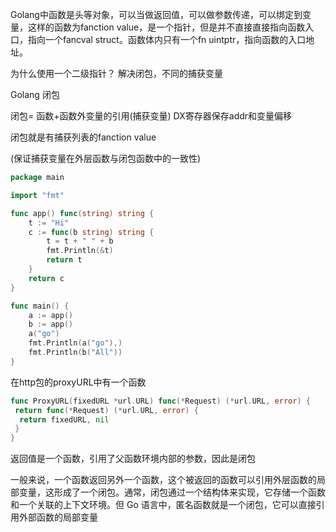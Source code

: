 Golang中函数是头等对象，可以当做返回值，可以做参数传递，可以绑定到变量，这样的函数为fanction value，是一个指针，但是并不直接直接指向函数入口，指向一个fancval struct。函数体内只有一个fn uintptr，指向函数的入口地址。

为什么使用一个二级指针？ 解决闭包，不同的捕获变量



Golang 闭包

闭包= 函数+函数外变量的引用(捕获变量) DX寄存器保存addr和变量偏移

闭包就是有捕获列表的fanction value

(保证捕获变量在外层函数与闭包函数中的一致性)

```go
package main

import "fmt"

func app() func(string) string {
	t := "Hi"
	c := func(b string) string {
		t = t + " " + b
		fmt.Println(&t)
		return t
	}
	return c
}

func main() {
	a := app()
	b := app()
	a("go")
	fmt.Println(a("go"),)
	fmt.Println(b("All"))
}
```



在http包的proxyURL中有一个函数

```go
func ProxyURL(fixedURL *url.URL) func(*Request) (*url.URL, error) {
 return func(*Request) (*url.URL, error) {
  return fixedURL, nil
 }
}
```



返回值是一个函数，引用了父函数环境内部的参数，因此是闭包



一般来说，一个函数返回另外一个函数，这个被返回的函数可以引用外层函数的局部变量，这形成了一个闭包。通常，闭包通过一个结构体来实现，它存储一个函数和一个关联的上下文环境。但 Go 语言中，匿名函数就是一个闭包，它可以直接引用外部函数的局部变量